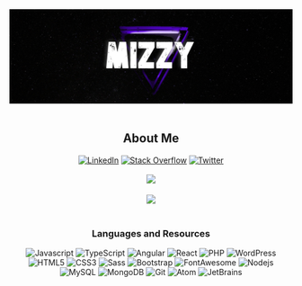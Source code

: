 <div align="center" width="100%">
<img src="https://raw.githubusercontent.com/mizzyexists/mizzyexists/main/GithubLogo.jpg" width="600px">
</div>

<br/>
<div align="center">
  <h2>About Me</h2>
  <a href="https://www.linkedin.com/in/andrewmissey/"><img src="https://img.shields.io/badge/Linkedin-0077b5?style=flat-square&logo=linkedin" alt="LinkedIn" /></a>
  <a href="https://stackoverflow.com/users/16496546/mizzy"><img src="https://img.shields.io/badge/Stack Overflow-f48024?style=flat-square&logo=stackoverflow&logoColor=white" alt="Stack Overflow" /></a>
  <a href="https://www.twitter.com/mizzyexists/"><img src="https://img.shields.io/badge/Twitter-1DA1F2?style=flat-square&logo=twitter&logoColor=fff" alt="Twitter" /></a>
  <br/><br/>
  <img src="https://github-readme-stats.vercel.app/api/top-langs/?username=mizzyexists&layout=compact&title_color=4f08dc&text_color=FFFFFF&theme=dark">
  <br/><br/>
  <img src="https://github-readme-stats.vercel.app/api?username=mizzyexists&title_color=4f08dc&text_color=FFFFFF&show_icons=true&icon_color=4f08dc&include_all_commits=true&count_private=true&theme=dark" height="200px">
</div>
<br/>

<div align="center">
  <h3>Languages and Resources</h3>
  <img src="https://img.shields.io/badge/-JavaScript-F7DF1E?style=flat-square&logo=javascript&logoColor=000000" alt="Javascript">
  <img src="https://img.shields.io/badge/-TypeScript-3178C6?style=flat-square&logo=javascript&logoColor=fff" alt="TypeScript">
  <img src="https://img.shields.io/badge/-Angular-DD0031?style=flat-square&logo=angular&logoColor=fff" alt="Angular">
  <img src="https://img.shields.io/badge/-React-61DAFB?style=flat-square&logo=react&logoColor=000" alt="React">
  <img src="https://img.shields.io/badge/-PHP-777BB4?style=flat-square&logo=php&logoColor=fff" alt="PHP">
  <img src="https://img.shields.io/badge/-WordPress-21759B?style=flat-square&logo=wordpress&logoColor=fff" alt="WordPress">
  <img src="https://img.shields.io/badge/-HTML5-%23E44D27?style=flat-square&logo=html5&logoColor=ffffff" alt="HTML5">
  <img src="https://img.shields.io/badge/-CSS3-%231572B6?style=flat-square&logo=css3" alt="CSS3">
  <img src="https://img.shields.io/badge/-Sass-%23CC6699?style=flat-square&logo=sass&logoColor=ffffff" alt="Sass">
  <img src="https://img.shields.io/badge/-Bootstrap-563D7C?style=flat-square&logo=bootstrap&logoColor=fff" alt="Bootstrap">
  <img src="https://img.shields.io/badge/-Font%20Awesome-528DD7?style=flat-square&logo=fontawesome&logoColor=fff" alt="FontAwesome">
  <img src="https://img.shields.io/badge/-Nodejs-339933?style=flat-square&logo=Node.js&logoColor=ffffff" alt="Nodejs">
  <img src="https://img.shields.io/badge/-MySQL-4479A1?style=flat-square&logo=mysql&logoColor=ffffff" alt="MySQL">
  <img src="https://img.shields.io/badge/-MongoDB-47A248?style=flat-square&logo=mongodb&logoColor=ffffff" alt="MongoDB">
  <img src="https://img.shields.io/badge/-Git-%23F05032?style=flat-square&logo=git&logoColor=%23ffffff" alt="Git">
  <img src="http://img.shields.io/badge/-Atom-68BC71?style=flat-square&logo=atom&logoColor=ffffff" alt="Atom">
  <img src="http://img.shields.io/badge/-JetBrains-6B57FF?style=flat-square&logo=jetbrains&logoColor=ffffff" alt="JetBrains">
</div>


<br/>
